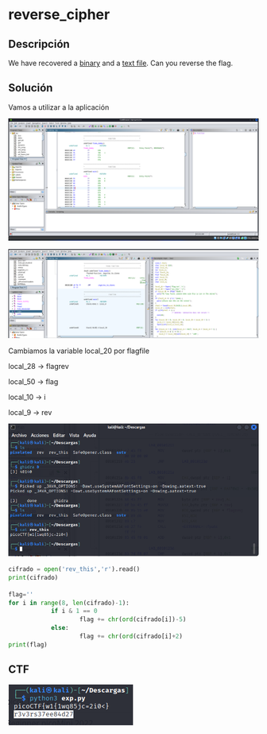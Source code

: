 # reverse_cipher

## Descripción

We have recovered a [binary](https://jupiter.challenges.picoctf.org/static/31c9b832d036a10daeef52d8b4290ef0/rev) and a [text file](https://jupiter.challenges.picoctf.org/static/31c9b832d036a10daeef52d8b4290ef0/rev_this). Can you reverse the flag.

## Solución

Vamos a utilizar a la aplicación

![Untitled](reverse_cipher%208ae4abbc27e24c0fbe75ea0b42ab26df/Untitled.png)

![Untitled](reverse_cipher%208ae4abbc27e24c0fbe75ea0b42ab26df/Untitled%201.png)

Cambiamos la variable local_20 por flagfile

local_28 → flagrev

local_50 → flag

local_10 → i

local_9 → rev

![Untitled](reverse_cipher%208ae4abbc27e24c0fbe75ea0b42ab26df/Untitled%202.png)

```python
cifrado = open('rev_this','r').read()
print(cifrado)

flag=''
for i in range(8, len(cifrado)-1):
			if i & 1 == 0
					flag += chr(ord(cifrado[i])-5)
			else:
					flag += chr(ord(cifrado[i]+2)
print(flag)
```

## CTF

![Untitled](reverse_cipher%208ae4abbc27e24c0fbe75ea0b42ab26df/Untitled%203.png)
